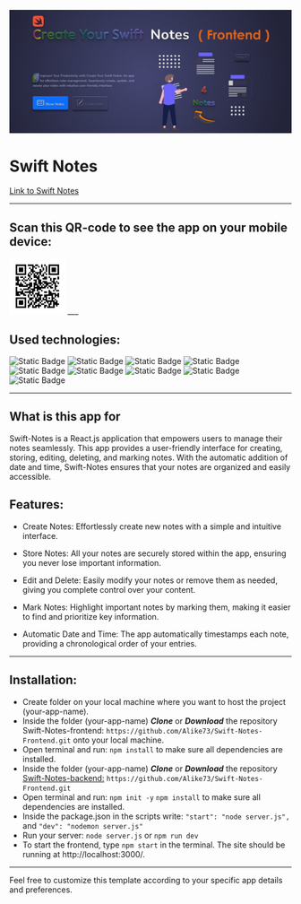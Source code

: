 ![Create your swift notes](./src/assets/images/git_hub_banner.jpg)

# Swift Notes

[Link to Swift Notes](https://gaganpreetkaurkalsi.netlify.app/)
___

## Scan this QR-code to see the app on your mobile device:

<img src="./src/assets/images/swift-notes-qr-code.png" alt="QR Code" width="100"/>
___

## Used technologies:
![Static Badge](https://img.shields.io/badge/react-FE7A36?style=for-the-badge&logo=react&labelColor=424769)
![Static Badge](https://img.shields.io/badge/redux-FE7A36?style=for-the-badge&logo=redux&logoColor=86B6F6&labelColor=424769)
![Static Badge](https://img.shields.io/badge/node.js-FE7A36?style=for-the-badge&logo=nodedotjs&logoColor=A1EEBD&labelColor=424769)
![Static Badge](https://img.shields.io/badge/express-FE7A36?style=for-the-badge&logo=express&logoColor=F3F8FF&labelColor=424769)
![Static Badge](https://img.shields.io/badge/mongodb-FE7A36?style=for-the-badge&logo=mongodb&logoColor=47A248&labelColor=424769)
![Static Badge](https://img.shields.io/badge/mongoose-FE7A36?style=for-the-badge&logo=mongoose&logoColor=EF4040&labelColor=424769)
![Static Badge](https://img.shields.io/badge/axios-FE7A36?style=for-the-badge&logo=axios&logoColor=F3F8FF&labelColor=424769)
![Static Badge](https://img.shields.io/badge/bootstrap-FE7A36?style=for-the-badge&logo=bootstrap&logoColor=C683D7&labelColor=424769)
![Static Badge](https://img.shields.io/badge/greensock-FE7A36?style=for-the-badge&logo=greensock&logoColor=A1EEBD&labelColor=424769)
___

## What is this app for
Swift-Notes is a React.js application that empowers users to manage their notes seamlessly. 
This app provides a user-friendly interface for creating, storing, editing, deleting, 
and marking notes. With the automatic addition of date and time, 
Swift-Notes ensures that your notes are organized and easily accessible.

## Features:

* Create Notes: Effortlessly create new notes with a simple and intuitive interface.

* Store Notes: All your notes are securely stored within the app, ensuring you never lose important information.

* Edit and Delete: Easily modify your notes or remove them as needed, giving you complete control over your content.

* Mark Notes: Highlight important notes by marking them, making it easier to find and prioritize key information.

* Automatic Date and Time: The app automatically timestamps each note, providing a chronological order of your entries.
___

## Installation:

* Create folder on your local machine where you want to host the project (your-app-name).
* Inside the folder (your-app-name) ***Clone*** or ***Download*** the repository Swift-Notes-frontend: `https://github.com/Alike73/Swift-Notes-Frontend.git` onto your local machine.
* Open terminal and run: `npm install` to make sure all dependencies are installed.
* Inside the folder (your-app-name) ***Clone*** or ***Download*** the repository [Swift-Notes-backend:](https://gaganpreetkaurkalsi.netlify.app/) `https://github.com/Alike73/Swift-Notes-Frontend.git`
* Open terminal and run: `npm init -y` `npm install` to make sure all dependencies are installed.
* Inside the package.json in the scripts write: `"start": "node server.js",` and `"dev": "nodemon server.js"`
* Run your server: `node server.js` or `npm run dev`
* To start the frontend, type `npm start` in the terminal. The site should be running at http://localhost:3000/.
___

Feel free to customize this template according to your specific app details and preferences.








